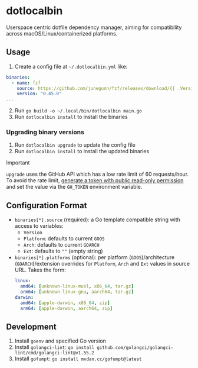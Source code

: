 # dotlocalbin

Userspace centric dotfile dependency manager, aiming for compatibility across macOS/Linux/containerized platforms.

## Usage

1. Create a config file at `~/.dotlocalbin.yml` like:
```yaml
binaries:
  - name: fzf
    source: https://github.com/junegunn/fzf/releases/download/{{ .Version }}/fzf-{{ .Version }}-linux_amd64.tar.gz
    version: "0.45.0"
...
```

2. Run `go build -o ~/.local/bin/dotlocalbin main.go`
3. Run `dotlocalbin install` to install the binaries

### Upgrading binary versions

1. Run `dotlocalbin upgrade` to update the config file
1. Run `dotlocalbin install` to install the updated binaries

> [!IMPORTANT]
> `upgrade` uses the GitHub API which has a low rate limit of 60 requests/hour. To avoid the rate limit, [generate a token with public read-only permission](https://docs.github.com/en/authentication/keeping-your-account-and-data-secure/managing-your-personal-access-tokens#creating-a-fine-grained-personal-access-token) and set the value via the `GH_TOKEN` environment variable.

## Configuration Format

- `binaries[*].source` (required): a Go template compatible string with access to variables:
  - `Version`
  - `Platform`: defaults to current `GOOS`
  - `Arch`: defaults to current `GOARCH`
  - `Ext`: defaults to `""` (empty string)
- `binaries[*].platforms` (optional): per platform (`GOOS`)/architecture (`GOARCH`)/extension overrides for `Platform`, `Arch` and `Ext` values in source URL. Takes the form:
  ```yaml
  linux:
    amd64: [unknown-linux-musl, x86_64, tar.gz]
    arm64: [unknown-linux-gnu, aarch64, tar.gz]
  darwin:
    amd64: [apple-darwin, x86_64, zip]
    arm64: [apple-darwin, aarch64, zip]
  ```

## Development

1. Install `goenv` and specified Go version
1. Install `golangci-lint`: `go install github.com/golangci/golangci-lint/cmd/golangci-lint@v1.55.2`
1. Install `gofumpt`: `go install mvdan.cc/gofumpt@latest`
